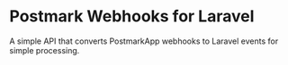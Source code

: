 # Postmark Webhooks for Laravel
A simple API that converts PostmarkApp webhooks to Laravel events for simple processing.
